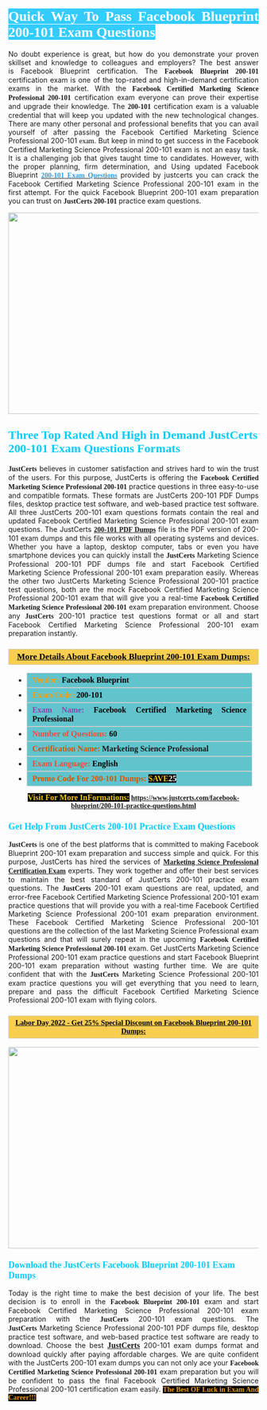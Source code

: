 <h1 style="text-align: justify;"><span style="color:#ffffff;"><span style="font-family:Georgia,serif;"><strong><span style="background-color:#33ccff;">Quick Way To Pass Facebook Blueprint 200-101 Exam Questions</span></strong></span></span></h1>

<p style="text-align: justify;">No doubt experience is great, but how do you demonstrate your proven skillset and knowledge to colleagues and employers? The best answer is Facebook Blueprint certification. The <span style="font-family:Georgia,serif;"><strong>Facebook Blueprint 200-101</strong></span> certification exam is one of the top-rated and high-in-demand certification exams in the market. With the <span style="font-family:Georgia,serif;"><strong>Facebook Certified Marketing Science Professional 200-101</strong></span> certification exam everyone can prove their expertise and upgrade their knowledge. The <span style="font-family:Georgia,serif;"><strong> 200-101</strong></span> certification exam is a valuable credential that will keep you updated with the new technological changes. There are many other personal and professional benefits that you can avail yourself of after passing the Facebook Certified Marketing Science Professional <span style="text-align:justify;">200-101 </span><span style="color:#000000;"><span style="font-size:14px;"><span style="font-family:Georgia,serif;">exam</span></span></span>. But keep in mind to get success in the Facebook Certified Marketing Science Professional 200-101 exam is not an easy task. It is a challenging job that gives taught time to candidates. However, with the proper planning, firm determination, and Using updated Facebook Blueprint <span style="font-family:Georgia,serif;"><span style="font-size:14px;"><a href="https://www.justcerts.com/facebook-blueprint/200-101-practice-questions.html"><span style="color:#3498db;"><strong>200-101 Exam Questions</strong></span></a></span></span> provided by justcerts you can crack the Facebook Certified Marketing Science Professional 200-101 exam in the first attempt. For the quick Facebook Blueprint 200-101 exam preparation you can trust on <span style="font-family:Georgia,serif;"><strong>JustCerts 200-101 </strong></span>practice exam questions.</p>

<p style="text-align: center;"><a href="https://www.justcerts.com/facebook-blueprint/200-101-practice-questions.html"><img alt="" src="https://i.imgur.com/3zmepCe.jpg" style="width: 720px; height: 405px;" /></a></p>

<h2 style="margin-right:0in; margin-left:0in"><span style="color:#00ccff;"><span style="font-family:Georgia,serif;"><strong><span style="font-size:18pt">Three Top Rated And High in Demand JustCerts 200-101 Exam Questions Formats</span></strong></span></span></h2>

<p style="text-align: justify;"><span style="font-size:14px;"><span style="font-family:Georgia,serif;"><strong>JustCerts</strong></span></span> believes in customer satisfaction and strives hard to win the trust of the users. For this purpose, JustCerts is offering the <span style="font-family:Georgia,serif;"><strong>Facebook Certified Marketing Science Professional 200-101</strong></span> practice questions in three easy-to-use and compatible formats. These formats are JustCerts 200-101 PDF Dumps files, desktop practice test software, and web-based practice test software. All three JustCerts 200-101 exam questions formats contain the real and updated Facebook Certified Marketing Science Professional 200-101 exam questions. The JustCerts <a href="https://www.justcerts.com/facebook-blueprint/200-101-practice-questions.html"><span style="font-size:14px;"><span style="font-family:Georgia,serif;"><strong>200-101 PDF Dumps</strong></span></span></a> file is the PDF version of 200-101 exam dumps and this file works with all operating systems and devices. Whether you have a laptop, desktop computer, tabs or even you have smartphone devices you can quickly install the <span style="font-size:14px;"><span style="font-family:Georgia,serif;"><strong>JustCerts</strong></span></span> Marketing Science Professional 200-101 PDF dumps file and start Facebook Certified Marketing Science Professional 200-101 exam preparation easily. Whereas the other two JustCerts Marketing Science Professional 200-101 practice test questions, both are the mock Facebook Certified Marketing Science Professional 200-101 exam that will give you a real-time <span style="font-family:Georgia,serif;"><strong>Facebook Certified Marketing Science Professional 200-101</strong></span> exam preparation environment. Choose any <span style="font-family:Georgia,serif;"><span style="font-size:14px;"><strong>JustCerts</strong></span></span> 200-101 practice test questions format or all and start Facebook Certified Marketing Science Professional 200-101 exam preparation instantly.</p>

<h3 style="background: #f7ce50; border: 1px solid rgb(204, 204, 204); padding: 5px 10px; text-align: center;"><span style="font-family:Georgia,serif;"><u><u><span style="color:#000000;"><span style="font-size:11pt"><span style="line-height:normal"><b><span style="font-size:13.0pt"><span cambria="">More Details About Facebook Blueprint 200-101 Exam Dumps:</span></span></b></span></span></span></u></u></span></h3>

<ul>
	<li style="margin:0cm 10pt">
	<div style="background:#61c4cd; border: 1px solid rgb(204, 204, 204); padding: 5px 10px; text-align: justify;"><span style="font-family:Georgia,serif;"><span style="font-size:11pt"><span style="line-height:normal"><b><span style="font-size:12.0pt"><span new="" roman="" times=""><span style="color:#f39c12;">Vendor:</span> <span style="color:#000000;">Facebook Blueprint</span></span></span></b></span></span></span></div>
	</li>
	<li style="margin:0cm 10pt">
	<div style="background: #61c4cd; border: 1px solid rgb(204, 204, 204); padding: 5px 10px; text-align: justify;"><span style="font-family:Georgia,serif;"><span style="font-size:11pt"><span style="line-height:normal"><b><span style="font-size:12.0pt"><span new="" roman="" times=""><span style="color:#f39c12;">Exam Code:</span> <span style="color:#000000;">200-101</span></span></span></b></span></span></span></div>
	</li>
	<li style="margin:0cm 10pt">
	<div style="background: #61c4cd; border: 1px solid rgb(204, 204, 204); padding: 5px 10px; text-align: justify;"><span style="font-family:Georgia,serif;"><span style="font-size:11pt"><span style="line-height:normal"><b><span style="font-size:12.0pt"><span new="" roman="" times=""><span style="color:#8e44ad;">Exam Name:</span> <span style="color:#000000;">Facebook Certified Marketing Science Professional</span></span></span></b></span></span></span></div>
	</li>
	<li style="margin:0cm 10pt">
	<div style="background: #61c4cd; border: 1px solid rgb(204, 204, 204); padding: 5px 10px;"><span style="font-family:Georgia,serif;"><span style="font-size:11pt"><span style="line-height:normal"><b><span style="font-size:12.0pt"><span new="" roman="" times=""><span style="color:#e74c3c;">Number of Questions:</span><span style="color:#000000;"><span style="color:#f1c40f;"> </span>60</span></span></span></b></span></span></span></div>
	</li>
	<li style="margin:0cm 10pt">
	<div style="background: #61c4cd; border: 1px solid rgb(204, 204, 204); padding: 5px 10px; text-align: justify;"><span style="font-family:Georgia,serif;"><span style="font-size:11pt"><span style="line-height:normal"><b><span style="font-size:12.0pt"><span new="" roman="" times=""><span style="color:#d35400;">Certification Name:</span> Marketing Science Professional</span></span></b></span></span></span></div>
	</li>
	<li style="margin:0cm 10pt">
	<div style="background: #61c4cd; border: 1px solid rgb(204, 204, 204); padding: 5px 10px; text-align: justify;"><span style="font-family:Georgia,serif;"><span style="font-size:11pt"><span style="line-height:normal"><b><span style="font-size:12.0pt"><span new="" roman="" times=""><span style="color:#e74c3c;">Exam Language:</span> <span style="color:#000000;">English</span></span></span></b></span></span></span></div>
	</li>
	<li style="margin:0cm 10pt">
	<div style="background: #61c4cd; border: 1px solid rgb(204, 204, 204); padding: 5px 10px;"><span style="font-family:Georgia,serif;"><span style="font-size:11pt"><span style="line-height:normal"><b><span style="font-size:12.0pt"><span new="" roman="" times=""><span style="color:#d35400;">Promo Code For 200-101 Dumps:</span><span style="color:#f1c40f;"> <span style="background-color:#000000;">SAVE</span></span><span style="color:#ffffff;"><span style="background-color:#000000;">25</span></span></span></span></b></span></span></span></div>
	</li>
</ul>

<p style="text-align: center;"><span style="font-family:Georgia,serif;"><strong><span style="font-size:16px;"><span style="color:#f1c40f;"><span style="background-color:#000000;">Visit For More InFormations:</span></span></span> <a href="https://www.justcerts.com/facebook-blueprint/200-101-practice-questions.html">https://www.justcerts.com/facebook-blueprint/200-101-practice-questions.html</a></strong></span></p>

<h3 style="margin-right:0in; margin-left:0in"><span style="color:#00ccff;"><span style="font-family:Georgia,serif;"><strong><span style="font-size:13.5pt">Get Help From JustCerts 200-101 Practice Exam Questions</span></strong></span></span></h3>

<p style="text-align: justify;"><span style="font-size:14px;"><span style="font-family:Georgia,serif;"><strong>JustCerts</strong></span></span> is one of the best platforms that is committed to making Facebook Blueprint 200-101 exam preparation and success simple and quick. For this purpose, JustCerts has hired the services of <a href="https://www.justcerts.com/facebook-blueprint/marketing-science-professional-certification-exams.html"><span style="font-family:Georgia,serif;"><strong>Marketing Science Professional Certification Exam</strong></span></a> experts. They work together and offer their best services to maintain the best standard of JustCerts 200-101 practice exam questions. The <span style="font-size:14px;"><span style="font-family:Georgia,serif;"><strong>JustCerts</strong></span></span> 200-101 exam questions are real, updated, and error-free Facebook Certified Marketing Science Professional 200-101 exam practice questions that will provide you with a real-time Facebook Certified Marketing Science Professional 200-101 exam preparation environment. These Facebook Certified Marketing Science Professional 200-101 questions are the collection of the last Marketing Science Professional exam questions and that will surely repeat in the upcoming <span style="font-family:Georgia,serif;"><strong>Facebook Certified Marketing Science Professional 200-101</strong></span> exam. Get JustCerts Marketing Science Professional 200-101 exam practice questions and start Facebook Blueprint 200-101 exam preparation without wasting further time. We are quite confident that with the <span style="font-size:14px;"><span style="font-family:Georgia,serif;"><strong>JustCerts</strong></span></span> Marketing Science Professional 200-101 exam practice questions you will get everything that you need to learn, prepare and pass the difficult Facebook Certified Marketing Science Professional 200-101 exam with flying colors.</p>

<h3 style="background: rgb(247, 206, 80); border: 1px solid rgb(204, 204, 204); padding: 5px 10px; text-align: center;"><span style="font-family:Georgia,serif;"><u><span style="color:#000000;"><span style="font-size:11pt;"><span style="line-height:normal;"><b><span cambria="">Labor Day 2022 - Get 25% Special Discount on Facebook Blueprint 200-101 Dumps:</span></b></span></span></span></u></span></h3>

<p style="text-align: center;"><a href="https://www.justcerts.com/facebook-blueprint/200-101-practice-questions.html"><img alt="" src="https://i.imgur.com/fQyYzMS.jpg" style="width: 720px; height: 405px;" /></a></p>

<h3 style="margin-right:0in; margin-left:0in"><span style="color:#00ccff;"><span style="font-family:Georgia,serif;"><strong><span style="font-size:13.5pt">Download the JustCerts Facebook Blueprint 200-101 Exam Dumps</span></strong></span></span></h3>

<p style="text-align: justify;">Today is the right time to make the best decision of your life. The best decision is to enroll in the <span style="font-family:Georgia,serif;"><strong>Facebook Blueprint 200-101</strong></span> exam and start Facebook Certified Marketing Science Professional 200-101 exam preparation with the <span style="font-family:Georgia,serif;"><strong>JustCerts</strong></span> 200-101 exam questions. The <span style="font-family:Georgia,serif;"><strong>JustCerts</strong></span> Marketing Science Professional 200-101 PDF dumps file, desktop practice test software, and web-based practice test software are ready to download. Choose the best <a href="https://www.justcerts.com/"><span style="font-size:16px;"><span style="font-family:Georgia,serif;"><strong>JustCerts</strong></span></span></a> 200-101 exam dumps format and download quickly after paying affordable charges. We are quite confident with the JustCerts 200-101 exam dumps you can not only ace your <span style="font-family:Georgia,serif;"><strong>Facebook Certified Marketing Science Professional 200-101</strong></span> exam preparation but you will be confident to pass the final Facebook Certified Marketing Science Professional 200-101 certification exam easily. <span style="color:#f39c12;"><span style="font-size:14px;"><strong><span style="font-family:Georgia,serif;"><span style="background-color:#000000;">The Best OF Luck in Exam And Career!!!</span></span></strong></span></span></p>
